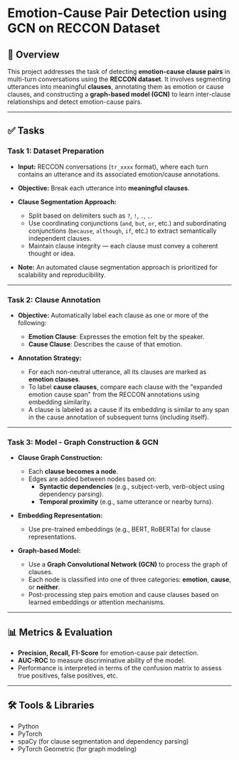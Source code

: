 # Emotion-Cause Pair Detection using GCN on RECCON Dataset

## 📌 Overview

This project addresses the task of detecting **emotion-cause clause pairs** in multi-turn conversations using the **RECCON dataset**. It involves segmenting utterances into meaningful **clauses**, annotating them as emotion or cause clauses, and constructing a **graph-based model (GCN)** to learn inter-clause relationships and detect emotion-cause pairs.

---

## ✅ Tasks

### Task 1: Dataset Preparation

- **Input:** RECCON conversations (`tr_xxxx` format), where each turn contains an utterance and its associated emotion/cause annotations.

- **Objective:** Break each utterance into **meaningful clauses**.

- **Clause Segmentation Approach:**
  - Split based on delimiters such as `?`, `!`, `.`, `,`.
  - Use coordinating conjunctions (`and`, `but`, `or`, etc.) and subordinating conjunctions (`because`, `although`, `if`, etc.) to extract semantically independent clauses.
  - Maintain clause integrity — each clause must convey a coherent thought or idea.

- **Note:** An automated clause segmentation approach is prioritized for scalability and reproducibility.

---

### Task 2: Clause Annotation

- **Objective:** Automatically label each clause as one or more of the following:
  - **Emotion Clause**: Expresses the emotion felt by the speaker.
  - **Cause Clause**: Describes the cause of that emotion.

- **Annotation Strategy:**
  - For each non-neutral utterance, all its clauses are marked as **emotion clauses**.
  - To label **cause clauses**, compare each clause with the "expanded emotion cause span" from the RECCON annotations using embedding similarity.
  - A clause is labeled as a cause if its embedding is similar to any span in the cause annotation of subsequent turns (including itself).

---

### Task 3: Model - Graph Construction & GCN

- **Clause Graph Construction:**
  - Each **clause becomes a node**.
  - Edges are added between nodes based on:
    - **Syntactic dependencies** (e.g., subject-verb, verb-object using dependency parsing).
    - **Temporal proximity** (e.g., same utterance or nearby turns).

- **Embedding Representation:**
  - Use pre-trained embeddings (e.g., BERT, RoBERTa) for clause representations.

- **Graph-based Model:**
  - Use a **Graph Convolutional Network (GCN)** to process the graph of clauses.
  - Each node is classified into one of three categories: **emotion**, **cause**, or **neither**.
  - Post-processing step pairs emotion and cause clauses based on learned embeddings or attention mechanisms.

---

## 📊 Metrics & Evaluation

- **Precision, Recall, F1-Score** for emotion-cause pair detection.
- **AUC-ROC** to measure discriminative ability of the model.
- Performance is interpreted in terms of the confusion matrix to assess true positives, false positives, etc.

---

## 🛠️ Tools & Libraries

- Python
- PyTorch
- spaCy (for clause segmentation and dependency parsing)
- PyTorch Geometric (for graph modeling)



